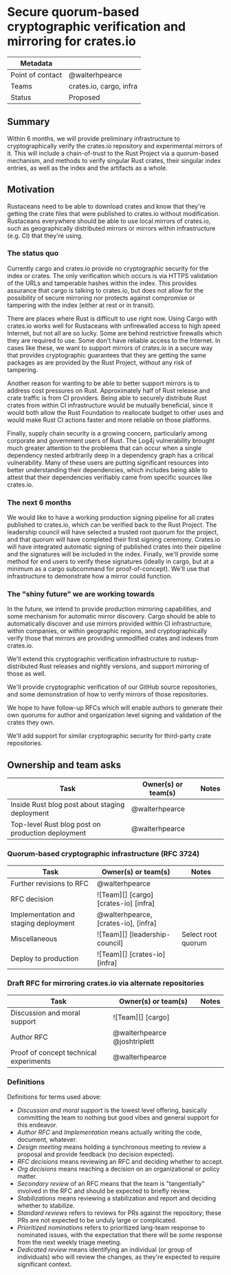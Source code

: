 # Secure quorum-based cryptographic verification and mirroring for crates.io

| Metadata |                         |
|----------|-------------------------|
| Point of contact | @walterhpearce          |
| Teams    | crates.io, cargo, infra |
| Status   | Proposed                |

## Summary

Within 6 months, we will provide preliminary infrastructure to cryptographically verify the crates.io repository and experimental mirrors of it. This will include a chain-of-trust to the Rust Project via a quorum-based mechanism, and methods to verify singular Rust crates, their singular index entries, as well as the index and the artifacts as a whole.

## Motivation

Rustaceans need to be able to download crates and know that they're getting the crate files that were published to crates.io without modification. Rustaceans everywhere should be able to use local mirrors of crates.io, such as geographically distributed mirrors or mirrors within infrastructure (e.g. CI) that they're using.

### The status quo

Currently cargo and crates.io provide no cryptographic security for the index or crates. The only verification which occurs is via HTTPS validation of the URLs and tamperable hashes within the index. This provides assurance that cargo is talking to crates.io, but does not allow for the possibility of secure mirroring nor protects against compromise or tampering with the index (either at rest or in transit).

There are places where Rust is difficult to use right now. Using Cargo with crates.io works well for Rustaceans with unfirewalled access to high speed Internet, but not all are so lucky. Some are behind restrictive firewalls which they are required to use. Some don't have reliable access to the Internet. In cases like these, we want to support mirrors of crates.io in a secure way that provides cryptographic guarantees that they are getting the same packages as are provided by the Rust Project, without any risk of tampering.

Another reason for wanting to be able to better support mirrors is to address cost pressures on Rust. Approximately half of Rust release and crate traffic is from CI providers. Being able to securely distribute Rust crates from within CI infrastructure would be mutually beneficial, since it would both allow the Rust Foundation to reallocate budget to other uses and would make Rust CI actions faster and more reliable on those platforms.

Finally, supply chain security is a growing concern, particularly among corporate and government users of Rust. The Log4j vulnerability brought much greater attention to the problems that can occur when a single dependency nested arbitrarily deep in a dependency graph has a critical vulnerability. Many of these users are putting significant resources into better understanding their dependencies, which includes being able to attest that their dependencies verifiably came from specific sources like crates.io.

### The next 6 months

We would like to have a working production signing pipeline for all crates published to crates.io, which can be verified back to the Rust Project. The leadership council will have selected a trusted root quorum for the project, and that quorum will have completed their first signing ceremony. Crates.io will have integrated automatic signing of published crates into their pipeline and the signatures will be included in the index. Finally, we'll provide some method for end users to verify these signatures (ideally in cargo, but at a minimum as a cargo subcommand for proof-of-concept). We'll use that infrastructure to demonstrate how a mirror could function.

### The "shiny future" we are working towards

In the future, we intend to provide production mirroring capabilities, and some mechanism for automatic mirror discovery. Cargo should be able to automatically discover and use mirrors provided within CI infrastructure, within companies, or within geographic regions, and cryptographically verify those that mirrors are providing unmodified crates and indexes from crates.io.

We'll extend this cryptographic verification infrastructure to rustup-distributed Rust releases and nightly versions, and support mirroring of those as well.

We'll provide cryptographic verification of our GitHub source repositories, and some demonstration of how to verify mirrors of those repositories.

We hope to have follow-up RFCs which will enable authors to generate their own quorums for author and organization level signing and validation of the crates they own.

We'll add support for similar cryptographic security for third-party crate repositories.

## Ownership and team asks

| Task                                              | Owner(s) or team(s) | Notes |
|---------------------------------------------------|---------------------|-------|
| Inside Rust blog post about staging deployment    | @walterhpearce      |       |
| Top-level Rust blog post on production deployment | @walterhpearce      |       |

### Quorum-based cryptographic infrastructure (RFC 3724)

| Task                                  | Owner(s) or team(s)                   | Notes              |
|---------------------------------------|---------------------------------------|--------------------|
| Further revisions to RFC              | @walterhpearce                        |                    |
| RFC decision                          | ![Team][] [cargo] [crates-io] [infra] |                    |
| Implementation and staging deployment | @walterhpearce, [crates-io], [infra]  |                    |
| Miscellaneous                         | ![Team][] [leadership-council]        | Select root quorum |
| Deploy to production                  | ![Team][] [crates-io] [infra]         |                    |

### Draft RFC for mirroring crates.io via alternate repositories

| Task                                   | Owner(s) or team(s)          | Notes |
|----------------------------------------|------------------------------|-------|
| Discussion and moral support           | ![Team][] [cargo]            |       |
| Author RFC                             | @walterhpearce @joshtriplett |       |
| Proof of concept technical experiments | @walterhpearce               |       |


### Definitions

Definitions for terms used above:

* *Discussion and moral support* is the lowest level offering, basically committing the team to nothing but good vibes and general support for this endeavor.
* *Author RFC* and *Implementation* means actually writing the code, document, whatever.
* *Design meeting* means holding a synchronous meeting to review a proposal and provide feedback (no decision expected).
* *RFC decisions* means reviewing an RFC and deciding whether to accept.
* *Org decisions* means reaching a decision on an organizational or policy matter.
* *Secondary review* of an RFC means that the team is "tangentially" involved in the RFC and should be expected to briefly review.
* *Stabilizations* means reviewing a stabilization and report and deciding whether to stabilize.
* *Standard reviews* refers to reviews for PRs against the repository; these PRs are not expected to be unduly large or complicated.
* *Prioritized nominations* refers to prioritized lang-team response to nominated issues, with the expectation that there will be *some* response from the next weekly triage meeting.
* *Dedicated review* means identifying an individual (or group of individuals) who will review the changes, as they're expected to require significant context.
